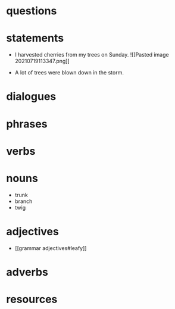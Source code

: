
# questions

# statements
- I harvested cherries from my trees on Sunday.
![[Pasted image 20210719113347.png]]


- A lot of trees were blown down in the storm.


# dialogues

# phrases

# verbs

# nouns

- trunk
- branch
- twig

# adjectives
- [[grammar adjectives#leafy]]
# adverbs

# resources
